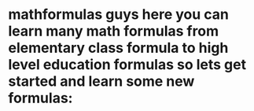 mathformulas
guys here you can learn many math formulas
from elementary class formula to high level education formulas
so lets get started and learn some new formulas:
============
